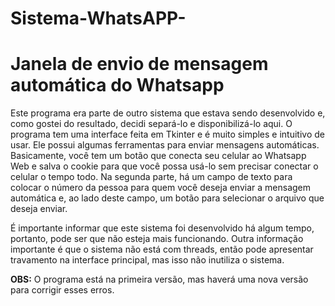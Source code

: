 # Sistema-WhatsAPP-
<!DOCTYPE html>
<html lang="en">
<head>
    <meta charset="UTF-8">
    <meta name="viewport" content="width=device-width, initial-scale=1.0">
    <title>Janela de envio de mensagem automática do Whatsapp</title>
</head>
<body>
    <h1>Janela de envio de mensagem automática do Whatsapp</h1>
    <p>Este programa era parte de outro sistema que estava sendo desenvolvido e, como gostei do resultado, decidi separá-lo e disponibilizá-lo aqui. O programa tem uma interface feita em Tkinter e é muito simples e intuitivo de usar. Ele possui algumas ferramentas para enviar mensagens automáticas. Basicamente, você tem um botão que conecta seu celular ao Whatsapp Web e salva o cookie para que você possa usá-lo sem precisar conectar o celular o tempo todo. Na segunda parte, há um campo de texto para colocar o número da pessoa para quem você deseja enviar a mensagem automática e, ao lado deste campo, um botão para selecionar o arquivo que deseja enviar. </p>
    <p>É importante informar que este sistema foi desenvolvido há algum tempo, portanto, pode ser que não esteja mais funcionando. Outra informação importante é que o sistema não está com threads, então pode apresentar travamento na interface principal, mas isso não inutiliza o sistema.</p>
    <p><strong>OBS:</strong> O programa está na primeira versão, mas haverá uma nova versão para corrigir esses erros.</p>
</body>
</html>



